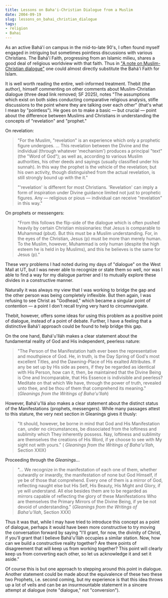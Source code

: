 ```yaml
---
title: Lessons on Baha'i-Christian Dialogue from a Muslim
date: 2004-09-19
slug: lessons_on_bahai_christian_dialogue
tags:
- religion
- Bahai
---
```


As an active Bah&aacute;'&iacute; on campus in the mid-to-late 90's, I often
found myself engaged in intriguing but sometimes pointless discussions with
various Christians. The Bah&aacute;'&iacute; Faith, progressing from an Islamic
milieu, shares a good deal of religious worldview with that faith. Thus in ["A
note on Muslim-Christian
dialogue"](https://underprogress.blogs.com/weblog/2004/08/a_small_note_on.html)
one could almost directly substitute the Bah&aacute;'&iacute; Faith for Islam.

<!-- truncate -->

It is well worth reading the entire, well-informed treatment. Thebit (the
author), himself commenting on other comments about Muslim-Christian dialogue
(three dead link removed; SF 2025), notes "The assumptions which exist on both
sides conducting comparative religious analysis, stifle discussions to the point
where they are talking over each other" (that's what I mean by "pointless"). He
goes on to make a basic &mdash; but crucial &mdash; point about the difference
between Muslims and Christians in understanding the concepts of "revelation" and
"prophet."

On revelation:

> "For the Muslim, "revelation" is an experience which only a prophetic figure
> undergoes. ... This revelation between the Divine and the individual (through
> whatever 'mechanism') produces a principal "text" (the "Word of God"); as well
> as, according to various Muslim authorities, his other deeds and sayings
> (usually classified under his sunnah). In this way the prophet is the vehicle
> of the revelation; but his own activity, though distinguished from the actual
> revelation, is still strongly bound up with the it."
>
> "'revelation' is different for most Christians. 'Revelation' can imply a form
> of inspiration under Divine guidance limited not just to prophetic figures.
> Any &mdash; religious or pious &mdash; individual can receive "revelation" in
> this way."

On prophets or messengers:

> "From this follows the flip-side of the dialogue which is often pushed
> heavily by certain Christian missionaries: that Jesus is comparable to
> Muhammad (pbut). But this must be a Muslim understanding. For, in the
> eyes of the Christian, Jesus (p) must be more than merely human. To the
> Muslim, however, Muhammad is only human (despite the high esteem he is
> held in by Muslims), and this he believes is the same for Jesus (p)."

These very problems I had noted during my days of "dialogue" on the West
Mall at UT, but I was never able to recognize or state them so well, nor
was I able to find a way for my dialogue partner and I to mutually
explore these divides in a constructive manner.

Naturally it was always my view that I was working to bridge the gap and
the other person was being completely inflexible. But then again, I was
refusing to see Christ as "Godhead," which became a singular point of
contention &mdash; a point I don't recall trying very hard to
circumnavigate.

Thebit, however, offers some ideas for using this problem as a positive
point of dialogue, instead of a point of debate. Further, I have a
feeling that a distinctive Bah&aacute;'&iacute; approach could be found
to help bridge this gap.

On the one hand, Bah&aacute;'u'll&aacute;h makes a clear statement about
the fundamental reality of God and His independent, peerless nature:

> "The Person of the Manifestation hath ever been the representative and
> mouthpiece of God. He, in truth, is the Day Spring of God's most excellent
> Titles, and the Dawning-Place of His exalted Attributes. If any be set up by
> His side as peers, if they be regarded as identical with His Person, how can
> it, then, be maintained that the Divine Being is One and Incomparable, that
> His Essence is indivisible and peerless? Meditate on that which We have,
> through the power of truth, revealed unto thee, and be thou of them that
> comprehend its meaning." (_Gleanings from the Writings of Baha'u'llah_)

However, Bah&aacute;'u'll&aacute; also makes a clear statement about the
distinct status of the Manifestations (prophets, messengers). While many
passages attest to this stature, the very next section in Gleanings gives it
thusly:

> "It should, however, be borne in mind that God and His Manifestation can,
> under no circumstances, be dissociated from the loftiness and sublimity which
> They inherently possess. Nay, loftiness and sublimity are themselves the
> creations of His Word, if ye choose to see with My sight not with yours." (
> _Gleanings from the Writings of Baha'u'llah_, Section XXIX)

Proceeding through the _Gleanings_&hellip;

> "... We recognize in the manifestation of each one of them, whether outwardly
> or inwardly, the manifestation of none but God Himself, if ye be of those that
> comprehend. Every one of them is a mirror of God, reflecting naught else but
> His Self, His Beauty, His Might and Glory, if ye will understand. All else
> besides them are to be regarded as mirrors capable of reflecting the glory of
> these Manifestations Who are themselves the Primary Mirrors of the Divine
> Being, if ye be not devoid of understanding." (_Gleanings from the Writings of
> Baha'u'llah_, Section XXX)

Thus it was that, while I may have tried to introduce this concept as a
point of dialogue, perhaps it would have been more constructive to try
moving the conversation forward by saying "I'll grant, for now, the
divinity of Christ, if you'll grant that I believe
Bah&aacute;'u'll&aacute;h occupies a similar station. Now, how can we
build a constructive reality together? Are there points of disagreement
that will keep us from working together? This point will clearly keep us
from converting each other, so let us acknowledge it and set it aside."

Of course this is but one approach to stepping around this point in
dialogue. Another statement could be made about the equivalence of these
two these two Prophets, i.e. second coming, but my experience is that
this idea throws up a lot of veils and can be an insurmountable statement
in a sincere attempt at dialogue (note "dialogue," not "conversion").
